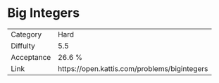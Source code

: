 # Big Integers

<table>
    <tr>
        <td>Category</td>
        <td>Hard</td>
    </tr>
    <tr>
        <td>Diffulty</td>
        <td>5.5</td>
    </tr>
    <tr>
        <td>Acceptance</td>
        <td>26.6 %</td>
    </tr>
    <tr>
        <td>Link</td>
        <td>https://open.kattis.com/problems/bigintegers</td>
    </tr>
</table>